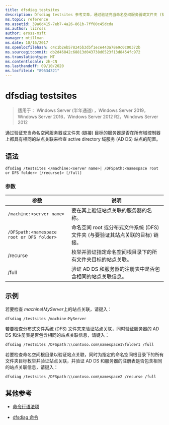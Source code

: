 ```yaml
---
title: dfsdiag testsites
description: Dfsdiag testsites 参考文章，通过验证充当命名空间服务器或文件夹 (链接) 目标的服务器是否在所有域控制器上都具有相同的站点关联来检查 active directory 域服务 (AD DS) 站点的配置。
ms.topic: reference
ms.assetid: 39a0d415-7eb7-4a26-861b-7ff00c45dcda
ms.author: lizross
author: eross-msft
manager: mtillman
ms.date: 10/16/2017
ms.openlocfilehash: c4c1b2eb578245b3d5f1ece443a78e9c0c00372b
ms.sourcegitcommit: db2d46842c68813d043738d6523f13d8454fc972
ms.translationtype: MT
ms.contentlocale: zh-CN
ms.lasthandoff: 09/10/2020
ms.locfileid: "89634321"
---
```

# <a name="dfsdiag-testsites"></a>dfsdiag testsites

> 适用于： Windows Server (半年通道) ，Windows Server 2019，Windows Server 2016，Windows Server 2012 R2，Windows Server 2012

通过验证充当命名空间服务器或文件夹 (链接) 目标的服务器是否在所有域控制器上都具有相同的站点关联来检查 active directory 域服务 (AD DS) 站点的配置。

## <a name="syntax"></a>语法

```
dfsdiag /testsites </machine:<server name>| /DFSpath:<namespace root or DFS folder> [/recurse]> [/full]
```

### <a name="parameters"></a>参数

| 参数 | 说明 |
| --------- | ----------- |
| `/machine:<server name>` | 要在其上验证站点关联的服务器的名称。 |
| `/DFSpath:<namespace root or DFS folder>` | 命名空间 root 或分布式文件系统 (DFS) 文件夹 (与要验证其站点关联的目标) 链接。 |
| /recurse | 枚举并验证指定命名空间根目录下的所有文件夹目标的站点关联。 |
| /full | 验证 AD DS 和服务器的注册表中是否包含相同的站点关联信息。 |

## <a name="examples"></a>示例

若要检查 *machine\MyServer*上的站点关联，请键入：

```
dfsdiag /testsites /machine:MyServer
```

若要检查分布式文件系统 (DFS) 文件夹来验证站点关联，同时验证服务器的 AD DS 和注册表是否包含相同的站点关联信息，请键入：

```
dfsdiag /TestSites /DFSpath:\\contoso.com\namespace1\folder1 /full
```

若要检查命名空间根目录以验证站点关联，同时为指定的命名空间根目录下的所有文件夹目标枚举并验证站点关联，并验证 AD DS 和服务器的注册表是否包含相同的站点关联信息，请键入：

```
dfsdiag /testsites /DFSpath:\\contoso.com\namespace2 /recurse /full
```

## <a name="additional-references"></a>其他参考

- [命令行语法项](command-line-syntax-key.md)

- [dfsdiag 命令](dfsdiag.md)
